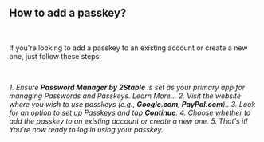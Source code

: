 <!-- 
---
title: Fix me - How to add a passkey?
--- 
-->

## **How to add a passkey?**

<br />

If you're looking to add a passkey to an existing account or create a new one, just follow these steps:

<br />

*1. Ensure **Password Manager by 2Stable** is set as your primary app for managing Passwords and Passkeys. Learn More...*
*2. Visit the website where you wish to use passkeys (e.g., **Google.com, PayPal.com**)..*
*3. Look for an option to set up Passkeys and tap **Continue**.*
*4. Choose whether to add the passkey to an existing account or create a new one.*
*5. That's it! You're now ready to log in using your passkey.*
